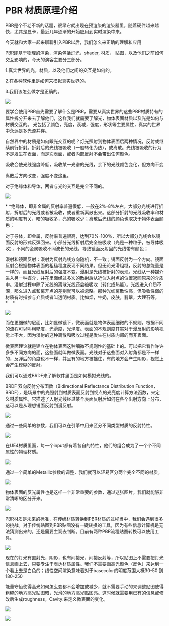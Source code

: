 PBR 材质原理介绍
================

PBR是个不老不新的话题，很早它就出现在预渲染的渲染器里，随着硬件越来越快，尤其是显卡，最近几年逐渐的开始应用到实时渲染中来。

今天就和大家一起来聊聊引入PBR以后，我们怎么来正确的理解和应用

PBR即基于物理的渲染，渲染包括灯光，shader, 材质，
贴图，以及他们之前如何交互影响的，今天的演容主要分三部分。

1.真实世界的光，材质，以及他们之间的交互是如何的。

2.在各种软件里是如何来模拟真实世界的。

3.我们该怎么做才是正确的。

![](http://ox55f9bg6.bkt.clouddn.com/2017-10-04-054602.jpg)

要学会使用PBR首先需要了解什么是PBR，需要从真实世界的这些PBR材质特有的属性拆分开来去了解他们，这样我们就需要了解光，物体表面材质以及光是如何与材质交互的。
光包括了颜色，亮度，衰减，强度，形状等主要属性，真实的世界中永远是多光源并存。

自然界中的材质是如何跟光交互的呢？灯光照射到物体表面后两种情况，反射或继续前行折射。折射后的光线被吸收（一般转化为热），或离散。光线被吸收的行为不是发生在表面，而是次表面，或者内部反射不会带出任何颜色。

吸收会使光线强度降低，吸收某一光谱的光线，余下的光线颜色变化，但方向不变

离散后方向改变，强度不变这里。

对于绝缘体和导体，两者与光的交互是完全不同的。

![](http://ox55f9bg6.bkt.clouddn.com/2017-10-04-054558.jpg)

* *绝缘体，即非金属的反射率普遍很低，一般在2%-8%左右，大部分光线进行折射，折射后的光线或者被吸收，或者重新离散出来。这部分折射的光线吸收率和材质的明度有关，暗的吸收多，亮的吸收少；离散后光线的颜色也取决于物体表面颜色；

对于导体，即金属，反射率普遍很高，达到70%-100%，所以大部分光线会以镜面反射的形式反弹回来。小部分光线折射后完全被吸收（光是一种粒子，被导体吸收），不同的金属吸收不同波长的光线，导致镜面反射回的光线带有颜色；

漫射和镜面反射：漫射为反射光线方向随机，不一致；镜面反射为一个方向。镜面反射会根据物体表面的粗糙程度表现不同结果。但无论光滑粗糙，反射的总能量是一样的，而且光线反射后的强度不变。漫射是光线被折射的表现。光线从一种媒介进入另一种媒介，并在里面经过多次的散射后从近似入射点的位置返回原来的介质中。漫射过程中除了光线的离散光线还会被吸收（转化成热能）。光线进入介质不深，那么进入点和离开点的差别就可以被忽略。那种光线离散性高，但吸收性弱的材质有时指参与介质或者叫透明材质。比如烟，牛奶，皮肤，翡翠，大理石等。
*    *

![](http://ox55f9bg6.bkt.clouddn.com/2017-10-04-054600.jpg)

而在更细微的层面，比如显微镜下，微表面就是物体表面细微的不规则。根据不同的流程可以叫粗糙度，光滑度，光泽度。表面的不规则度其实对于漫反射的影响视觉上不大，因为漫射的这种离散和吸收过程是发生在材质内部的而非表面。

微表面理论就是建立在物体表面这种细微不规则性的基础上的。可以把它看作许许多多不同方向的面，这些面就叫做微表面。光线对于这些面对入射角都是不一样的，反弹后的角度也不一样，并且有的地方被挡住，有的地方会产生阴影，视觉上会产生模糊的反射。

我们可以通过BRDF来了解软件里面是如何模拟光线的。

BRDF 双向反射分布函数（Bidirectional Reflectance Distribution
Function，BRDF），是场景中的光照射到材质表面反射到视点的光亮度计算方法函数，来定义材质属性。它描述了入射光线经过某个表面反射后如何在各个出射方向上分布，这可以是从理想镜面反射到漫反射。

![](http://ox55f9bg6.bkt.clouddn.com/2017-10-04-54603.jpg)

通过一些简单的参数，我们可以在引擎中用来区分不同类型材质的反射特性。

![](http://ox55f9bg6.bkt.clouddn.com/2017-10-04-54557.jpg)

在UE4材质里面，每一个input都有着各自的特性，他们的组合成为了一个个不同属性的物理材质。

![](http://ox55f9bg6.bkt.clouddn.com/2017-10-04-054553.jpg)

通过一个简单的Metallic参数的调整，我们就可以轻易区分两个完全不同的材质。

![](http://ox55f9bg6.bkt.clouddn.com/2017-10-04-054556.jpg)

物体表面的反光属性也是这样一个非常重要的参数，通过这张图片，我们就能够非常清晰的区分开来。

![](http://ox55f9bg6.bkt.clouddn.com/2017-10-04-054601.jpg)

PBR材质是未来的标准，在传统材质转换到PBR材质的过程当中，我们会遇到很多的挑战。对于传统贴图到PBR贴图没有一键转换的工具，因为有些信息计算机是无法猜测出来的，还是需要主观去判断。目前有两种PBR流程贴图转换可以使用工具。

![](http://ox55f9bg6.bkt.clouddn.com/2017-10-04-54554.jpg)

现在的灯光有直射光，阴影，也有间接光，间接反射等，所以贴图上不需要把灯光信息画上去，只要专注于表达材质属性。我们不需要画高光颜色（反色）来达到一个看上去是白色的；线性空间渲染意味着对于basecolor的明度范围大概30-50
到180-250

能量守恒使得高光如何怎么变都不会增加或减少，就不需要手动的来调整贴图使得粗糙的地方高光贴图暗，光滑的地方高光贴图亮。这时候就需要用已有的信息或修改后生成roughness，Cavity:来定义微表面的变化。

![](http://ox55f9bg6.bkt.clouddn.com/2017-10-04-054555.jpg)

![](http://ox55f9bg6.bkt.clouddn.com/2017-10-04-054603.jpg)
